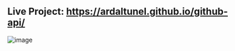 ## Live Project: https://ardaltunel.github.io/github-api/

![image](https://github.com/ardaltunel/github-api/assets/35379428/03e12e03-7c6a-49fb-b868-170b03b499d3)
